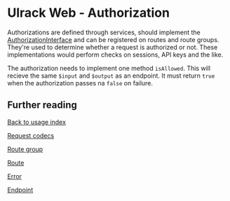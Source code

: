 # Ulrack Web - Authorization

Authorizations are defined through services, should implement the
[AuthorizationInterface](../../src/Common/Request/AuthorizationInterface.php)
and can be registered on routes and route groups. They're used to determine
whether a request is authorized or not. These implementations would perform
checks on sessions, API keys and the like.

The authorization needs to implement one method `isAllowed`. This will recieve
the same `$input` and `$output` as an endpoint. It must return `true` when the
authorization passes na `false` on failure.

## Further reading

[Back to usage index](index.md)

[Request codecs](request-codecs.md)

[Route group](route-group.md)

[Route](route.md)

[Error](error.md)

[Endpoint](endpoint.md)
